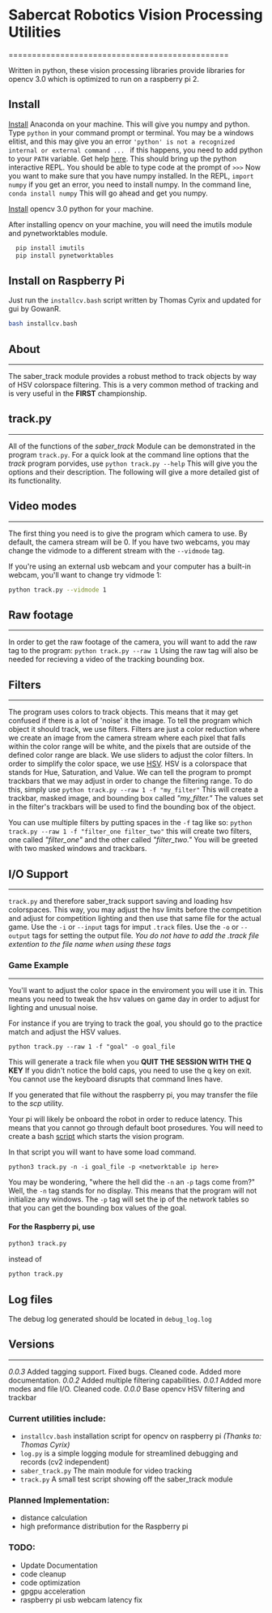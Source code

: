 # Sabercat Robotics Vision Processing Utilities

===============================================

Written in python, these vision processing libraries provide libraries for opencv 3.0 which is optimized to run on a raspberry pi 2.

## Install


[Install](https://www.continuum.io/downloads) Anaconda on your machine. This will give you numpy and python. Type ```python``` in your command prompt or terminal. You may be a windows elitist, and this may give you an error ```'python' is not a recognized internal or external command ... ``` if this happens, you need to add python to your ```PATH``` variable. Get help [here](http://stackoverflow.com/questions/20946025/unable-to-set-up-anaconda-on-windows-path-problems). This should bring up the python interactive REPL. You should be able to type code at the prompt of ```>>>``` Now you want to make sure that you have numpy installed. In the REPL, ```import numpy``` if you get an error, you need to install numpy. In the command line, ```conda install numpy``` This will go ahead and get you numpy.

[Install](http://docs.opencv.org/3.1.0/d5/de5/tutorial_py_setup_in_windows.html#gsc.tab=0) opencv 3.0 python for your machine.

After installing opencv on your machine, you will need the imutils module and pynetworktables module.
```python
  pip install imutils
  pip install pynetworktables
```

## Install on Raspberry Pi

Just run the ```installcv.bash``` script written by Thomas Cyrix and updated for gui by GowanR.
```sh
bash installcv.bash
```

## About
--------

The saber_track module provides a robust method to track objects by way of HSV colorspace filtering. This is a very common method of tracking and is very useful in the **FIRST** championship.

## track.py
-----------

All of the functions of the *saber_track* Module can be demonstrated in the program ```track.py```. For a quick look at the command line options that the *track* program porvides, use ```python track.py --help``` This will give you the options and their description. The following will give a more detailed gist of its functionality.

## Video modes
--------------

The first thing you need is to give the program which camera to use. By default, the camera stream will be 0. If you have two webcams, you may change the vidmode to a different stream with the ```--vidmode``` tag.

If you're using an external usb webcam and your computer has a built-in webcam, you'll want to change try vidmode 1:
```sh
python track.py --vidmode 1
```
## Raw footage
--------------

In order to get the raw footage of the camera, you will want to add the raw tag to the program: ```python track.py --raw 1``` Using the raw tag will also be needed for recieving a video of the tracking bounding box.

## Filters
----------

The program uses colors to track objects. This means that it may get confused if there is a lot of 'noise' it the image. To tell the program which object it should track, we use filters. Filters are just a color reduction where we create an image from the camera stream where each pixel that falls within the color range will be white, and the pixels that are outside of the defined color range are black. We use sliders to adjust the color filters. In order to simplify the color space, we use [HSV](https://en.wikipedia.org/wiki/HSL_and_HSV). HSV is a colorspace that stands for Hue, Saturation, and Value. We can tell the program to prompt trackbars that we may adjust in order to change the filtering range. To do this, simply use ```python track.py --raw 1 -f "my_filter"``` This will create a trackbar, masked image, and bounding box called *"my_filter."* The values set in the filter's trackbars will be used to find the bounding box of the object.

You can use multiple filters by putting spaces in the ```-f``` tag like so: ```python track.py --raw 1 -f "filter_one filter_two"``` this will create two filters, one called *"filter_one"* and the other called *"filter_two."* You will be greeted with two masked windows and trackbars.

## I/O Support
--------------

```track.py``` and therefore saber_track support saving and loading hsv colorspaces. This way, you may adjust the hsv limits before the competition and adjust for competition lighting and then use that same file for the actual game. Use the ```-i``` or ```--input``` tags for imput ```.track``` files. Use the ```-o``` or ```--output``` tags for setting the output file. *You do not have to add the .track file extention to the file name when using these tags*

### Game Example
----------------

You'll want to adjust the color space in the enviroment you will use it in. This means you need to tweak the hsv values on game day in order to adjust for lighting and unusual noise.

For instance if you are trying to track the goal, you should go to the practice match and adjust the HSV values.

```
python track.py --raw 1 -f "goal" -o goal_file
```

This will generate a track file when you **QUIT THE SESSION WITH THE Q KEY** If you didn't notice the bold caps, you need to use the q key on exit. You cannot use the keyboard disrupts that command lines have.

If you generated that file without the raspberry pi, you may transfer the file to the *scp* utility.

Your pi will likely be onboard the robot in order to reduce latency. This means that you cannot go through default boot prosedures. You will need to create a bash [script](https://www.raspberrypi.org/forums/viewtopic.php?f=66&t=61782) which starts the vision program.

In that script you will want to have some load command.

```
python3 track.py -n -i goal_file -p <networktable ip here>
```

You may be wondering, "where the hell did the ```-n``` an ```-p``` tags come from?"
Well, the ```-n``` tag stands for no display. This means that the program will not initialize any windows.
The ```-p``` tag will set the ip of the network tables so that you can get the bounding box values of the goal.

#### For the Raspberry pi, use

```sh
python3 track.py
```
instead of
```sh
python track.py
```

## Log files

The debug log generated should be located in ```debug_log.log```

## Versions
------------------
*0.0.3* Added tagging support. Fixed bugs. Cleaned code. Added more documentation.
*0.0.2* Added multiple filtering capabilities.
*0.0.1* Added more modes and file I/O. Cleaned code.
*0.0.0* Base opencv HSV filtering and trackbar
### Current utilities include:

- ```installcv.bash``` installation script for opencv on raspberry pi *(Thanks to: Thomas Cyrix)*
- ```log.py``` is a simple logging module for streamlined debugging and records (cv2 independent)
- ```saber_track.py``` The main module for video tracking
- ```track.py``` A small test script showing off the saber_track module


### Planned Implementation:
 - distance calculation
 - high preformance distribution for the Raspberry pi

 ### TODO:
 - Update Documentation
 - code cleanup
 - code optimization
 - gpgpu acceleration
 - raspberry pi usb webcam latency fix
